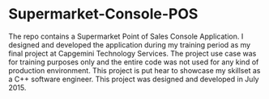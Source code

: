 # Supermarket-Console-POS


The repo contains a Supermarket Point of Sales Console Application.
I designed and developed the application during my training period as my final project at Capgemini Technology Services.
The project use case was for training purposes only and the entire code was not used for any kind of production environment. 
This project is put hear to showcase my skillset as a C++ software engineer. 
This project was designed and developed in July 2015.
